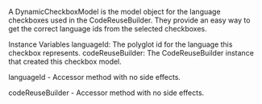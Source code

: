A DynamicCheckboxModel is the model object for the language checkboxes used in the CodeReuseBuilder.
They provide an easy way to get the correct language ids from the selected checkboxes.

Instance Variables
	languageId:		The polyglot id for the language this checkbox represents.
	codeReuseBuilder:	The CodeReuseBuilder instance that created this checkbox model.

languageId
	- Accessor method with no side effects.

codeReuseBuilder
	- Accessor method with no side effects.

